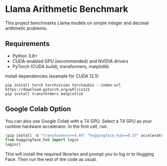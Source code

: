 # Llama Arithmetic Benchmark

This project benchmarks Llama models on simple integer and decimal arithmetic problems.


## Requirements

- Python 3.8+
- CUDA-enabled GPU (recommended) and NVIDIA drivers
- PyTorch (CUDA build), transformers, matplotlib

Install dependencies (example for CUDA 12.1):
```
pip install torch torchvision torchaudio --index-url https://download.pytorch.org/whl/cu121
pip install transformers matplotlib
```

## Google Colab Option

You can also use Google Colab with a T4 GPU. Select a T4 GPU as your runtime hardware accelerator. In the first cell, run:
```python
!pip install -U "transformers>=4.44" "huggingface_hub>=0.23" accelerate bitsandbytes --quiet
from huggingface_hub import login
login()
```
This will install the required libraries and prompt you to log in to Hugging Face. Then run the rest of the code as usual.
